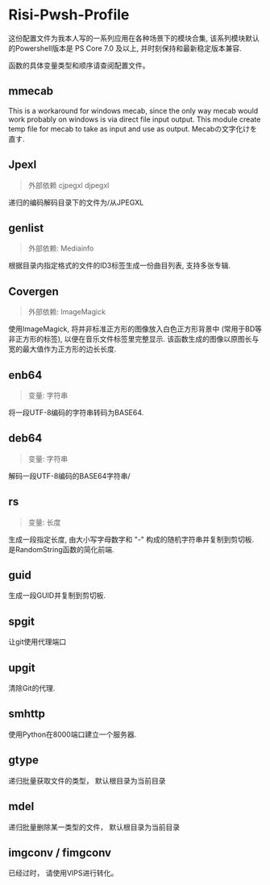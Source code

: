 # Risi-Pwsh-Profile
这份配置文件为我本人写的一系列应用在各种场景下的模块合集,
该系列模块默认的Powershell版本是 PS Core 7.0 及以上,
并时刻保持和最新稳定版本兼容.

函数的具体变量类型和顺序请查阅配置文件。

## mmecab

This is a workaround for windows mecab, since the only way mecab would work probably on windows is via direct file input output.
This module create temp file for mecab to take as input and use as output.
Mecabの文字化けを直す.

## Jpexl
> 外部依赖 cjpegxl djpegxl

递归的编码解码目录下的文件为/从JPEGXL

## genlist
> 外部依赖: Mediainfo

根据目录内指定格式的文件的ID3标签生成一份曲目列表, 支持多张专辑.

## Covergen
> 外部依赖: ImageMagick

使用ImageMagick, 将并非标准正方形的图像放入白色正方形背景中 (常用于BD等非正方形的标签), 以便在音乐文件标签里完整显示.
该函数生成的图像以原图长与宽的最大值作为正方形的边长长度.

## enb64
> 变量: 字符串

将一段UTF-8编码的字符串转码为BASE64.

## deb64
> 变量: 字符串

解码一段UTF-8编码的BASE64字符串/

## rs
> 变量: 长度

生成一段指定长度, 由大小写字母数字和 "-" 构成的随机字符串并复制到剪切板.
是RandomString函数的简化前端.

## guid

生成一段GUID并复制到剪切板.

## spgit

让git使用代理端口

## upgit

清除Git的代理.

## smhttp

使用Python在8000端口建立一个服务器.

## gtype

递归批量获取文件的类型， 默认根目录为当前目录

## mdel

递归批量删除某一类型的文件， 默认根目录为当前目录

## imgconv / fimgconv

已经过时， 请使用VIPS进行转化。